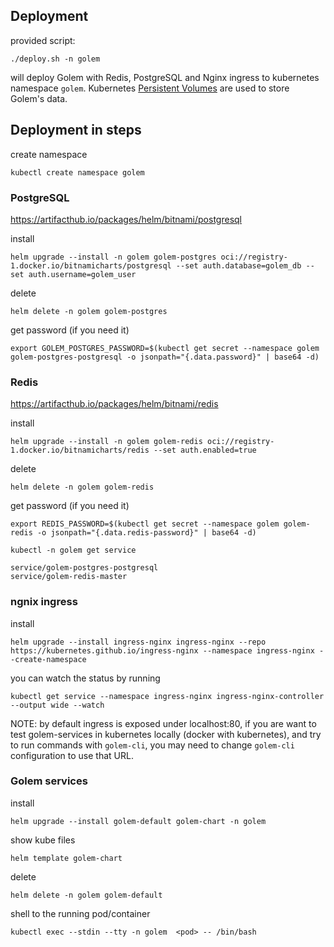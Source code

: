 ## Deployment

provided script:

```shell
./deploy.sh -n golem
```

will deploy Golem with Redis, PostgreSQL and Nginx ingress to kubernetes namespace `golem`. Kubernetes [Persistent Volumes](https://kubernetes.io/docs/concepts/storage/persistent-volumes/) are used to store Golem's data.


## Deployment in steps

create namespace

```shell
kubectl create namespace golem
```

### PostgreSQL

https://artifacthub.io/packages/helm/bitnami/postgresql

install
```shell
helm upgrade --install -n golem golem-postgres oci://registry-1.docker.io/bitnamicharts/postgresql --set auth.database=golem_db --set auth.username=golem_user
```

delete
```shell
helm delete -n golem golem-postgres
```

get password (if you need it)
```shell
export GOLEM_POSTGRES_PASSWORD=$(kubectl get secret --namespace golem golem-postgres-postgresql -o jsonpath="{.data.password}" | base64 -d)
```

### Redis

https://artifacthub.io/packages/helm/bitnami/redis

install
```shell
helm upgrade --install -n golem golem-redis oci://registry-1.docker.io/bitnamicharts/redis --set auth.enabled=true
```

delete
```shell
helm delete -n golem golem-redis
```

get password (if you need it)

```shell
export REDIS_PASSWORD=$(kubectl get secret --namespace golem golem-redis -o jsonpath="{.data.redis-password}" | base64 -d)
```

```shell
kubectl -n golem get service

service/golem-postgres-postgresql
service/golem-redis-master
```

### ngnix ingress

install
```shell
helm upgrade --install ingress-nginx ingress-nginx --repo https://kubernetes.github.io/ingress-nginx --namespace ingress-nginx --create-namespace
```

you can watch the status by running

```shell
kubectl get service --namespace ingress-nginx ingress-nginx-controller --output wide --watch
```

NOTE: by default ingress is exposed under localhost:80, if you are want to test golem-services in kubernetes locally (docker with kubernetes), 
and try to run commands with `golem-cli`, you may need to change `golem-cli` configuration to use that URL.

### Golem services

install
```shell
helm upgrade --install golem-default golem-chart -n golem
```

show kube files
```shell
helm template golem-chart
```

delete
```shell
helm delete -n golem golem-default
```

shell to the running pod/container
```shell
kubectl exec --stdin --tty -n golem  <pod> -- /bin/bash
```